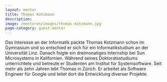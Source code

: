 ```yaml
---
layout: mentor
title: Thomas Kotzmann
description: 
image: /mentoren/images/thomas-kotzmann.jpg
page-category: guest-mentor
---
```


Das Interesse an der Informatik packte Thomas Kotzmann schon im Gymnasium und so entschied er sich für ein Informatikstudium an der Universität Linz. Danach folgte ein dreimonatiges Internship bei Sun Microsystems in Kalifornien. Während seines Doktoratsstudiums unterrichtete und betreute er Studenten am Institut für Systemsoftware. Seit mehr als zehn Jahren lebt Thomas in Zürich. Er arbeitet als Software Engineer für Google und leitet dort die Entwicklung diverser Projekte.